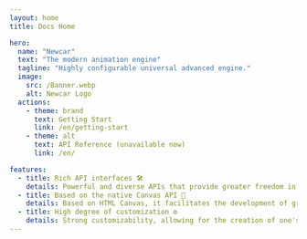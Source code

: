 ```yaml
---
layout: home
title: Docs Home

hero:
  name: "Newcar"
  text: "The modern animation engine"
  tagline: "Highly configurable universal advanced engine."
  image:
    src: /Banner.webp
    alt: Newcar Logo
  actions:
    - theme: brand
      text: Getting Start
      link: /en/getting-start
    - theme: alt
      text: API Reference (unavailable now)
      link: /en/

features:
  - title: Rich API interfaces 🛠️
    details: Powerful and diverse APIs that provide greater freedom in creating animations
  - title: Based on the native Canvas API 🧬
    details: Based on HTML Canvas, it facilitates the development of graphic functionalities
  - title: High degree of customization ⚙️
    details: Strong customizability, allowing for the creation of one's own animation style
---
```

